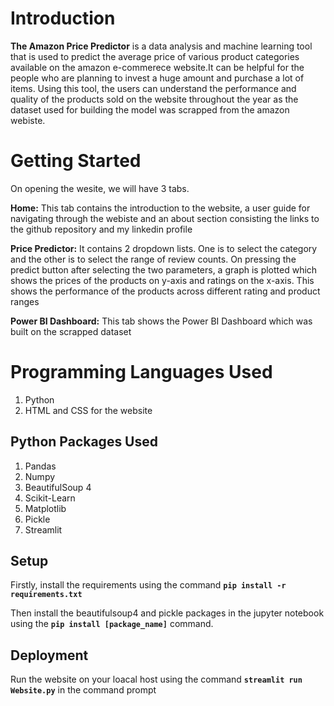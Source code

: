 # Introduction
**The Amazon Price Predictor** is a data analysis and machine learning tool that is used to predict the average price of various product categories available on the amazon e-commerece website.It can be helpful for the people who are planning to invest a huge amount and purchase a lot of items. Using this tool, the users can understand the performance and quality of the products sold on the website throughout the year as the dataset used for building the model was scrapped from the amazon webiste.

# Getting Started
On opening the wesite, we will have 3 tabs.

**Home:** This tab contains the introduction to the website, a user guide for navigating through the webiste and an about section consisting the links to the github repository and my linkedin profile

**Price Predictor:** It contains 2 dropdown lists. One is to select the category and the other is to select the range of review counts. On pressing the predict button after selecting the two parameters, a graph is plotted which shows the prices of the products on y-axis and ratings on the x-axis. This shows the performance of the products across different rating and product ranges

**Power BI Dashboard:** This tab shows the Power BI Dashboard which was built on the scrapped dataset

# Programming Languages Used
1) Python
2) HTML and CSS for the website

## Python Packages Used
1) Pandas
2) Numpy
3) BeautifulSoup 4
4) Scikit-Learn
5) Matplotlib
6) Pickle
7) Streamlit

## Setup
Firstly, install the requirements using the command **`pip install -r requirements.txt`**

Then install the beautifulsoup4 and pickle packages in the jupyter notebook using the **`pip install [package_name]`** command.

## Deployment
Run the website on your loacal host using the command **`streamlit run Website.py`** in the command prompt
